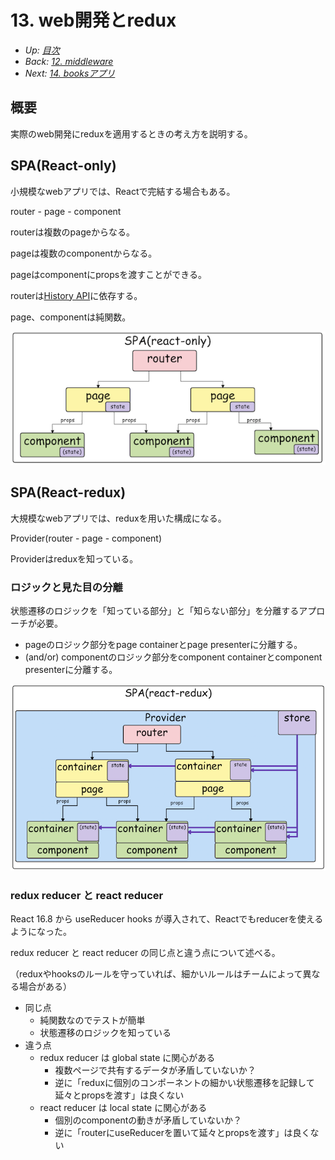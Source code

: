 # 13. web開発とredux

- *Up: [目次](../index.md)*
- *Back: [12. middleware](./12_middleware.md)*
- *Next: [14. booksアプリ](./14_books_app.md)*

## 概要

実際のweb開発にreduxを適用するときの考え方を説明する。

## SPA(React-only)

小規模なwebアプリでは、Reactで完結する場合もある。

router - page - component

routerは複数のpageからなる。

pageは複数のcomponentからなる。

pageはcomponentにpropsを渡すことができる。

routerは[History API](https://developer.mozilla.org/en-US/docs/Web/API/History_API)に依存する。

page、componentは純関数。

![](./spa_react_only.png)

## SPA(React-redux)

大規模なwebアプリでは、reduxを用いた構成になる。

Provider(router - page - component)

Providerはreduxを知っている。

### ロジックと見た目の分離

状態遷移のロジックを「知っている部分」と「知らない部分」を分離するアプローチが必要。

- pageのロジック部分をpage containerとpage presenterに分離する。
- (and/or) componentのロジック部分をcomponent containerとcomponent presenterに分離する。

![](./spa_react_redux.png)

### redux reducer と react reducer

React 16.8 から useReducer hooks が導入されて、Reactでもreducerを使えるようになった。

redux reducer と react reducer の同じ点と違う点について述べる。

（reduxやhooksのルールを守っていれば、細かいルールはチームによって異なる場合がある）

- 同じ点
  - 純関数なのでテストが簡単
  - 状態遷移のロジックを知っている
- 違う点
  - redux reducer は global state に関心がある
    - 複数ページで共有するデータが矛盾していないか？
    - 逆に「reduxに個別のコンポーネントの細かい状態遷移を記録して延々とpropsを渡す」は良くない
  - react reducer は local state に関心がある
    - 個別のcomponentの動きが矛盾していないか？
    - 逆に「routerにuseReducerを置いて延々とpropsを渡す」は良くない
